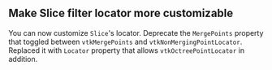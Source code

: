 ## Make Slice filter locator more customizable

You can now customize `Slice`'s locator.
Deprecate the `MergePoints` property that toggled between `vtkMergePoints` and `vtkNonMergingPointLocator`.
Replaced it with `Locator` property that allows `vtkOctreePointLocator` in addition.
